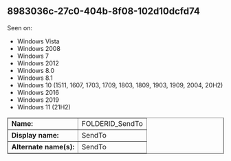 ## 8983036c-27c0-404b-8f08-102d10dcfd74

Seen on:
* Windows Vista
* Windows 2008
* Windows 7
* Windows 2012
* Windows 8.0
* Windows 8.1
* Windows 10 (1511, 1607, 1703, 1709, 1803, 1809, 1903, 1909, 2004, 20H2)
* Windows 2016
* Windows 2019
* Windows 11 (21H2)

<table border="1" class="docutils">
  <tbody>
    <tr>
      <td><b>Name:</b></td>
      <td>FOLDERID_SendTo</td>
    </tr>
    <tr>
      <td><b>Display name:</b></td>
      <td>SendTo</td>
    </tr>
    <tr>
      <td><b>Alternate name(s):</b></td>
      <td>SendTo</td>
    </tr>
  </tbody>
</table>

